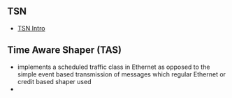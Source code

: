 ## TSN
- [TSN Intro](https://vcm.uni-kl.de/Panopto/Pages/Viewer.aspx?id=cd099781-617e-4995-af76-ac9400908d49)

## Time Aware Shaper (TAS)
- implements a scheduled traffic class in Ethernet as opposed to the simple event based transmission of messages which regular Ethernet or credit based shaper used 
- 